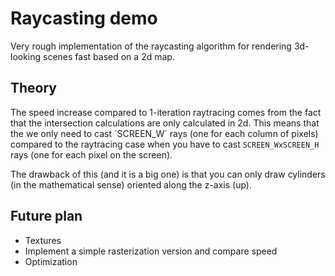 # Raycasting demo
Very rough implementation of the raycasting algorithm for rendering 3d-looking scenes fast based on a 2d map.

## Theory
The speed increase compared to 1-iteration raytracing comes from the fact that the intersection calculations are only calculated in 2d.
This means that the we only need to cast ´SCREEN_W´ rays (one for each column of pixels) compared to the raytracing case when you have to cast
`SCREEN_WxSCREEN_H` rays (one for each pixel on the screen).

The drawback of this (and it is a big one) is that you can only draw cylinders (in the mathematical sense) oriented along the z-axis (up).

## Future plan
 - Textures
 - Implement a simple rasterization version and compare speed
 - Optimization
